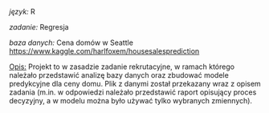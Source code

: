 _język:_  R

_zadanie:_  Regresja

_baza danych:_ Cena domów w Seattle https://www.kaggle.com/harlfoxem/housesalesprediction


<u>Opis:</u>
Projekt to w zasadzie zadanie rekrutacyjne, w ramach którego należało przedstawić analizę bazy danych oraz zbudować modele predykcyjne dla ceny domu. Plik z danymi został przekazany wraz z opisem zadania (m.in. w odpowiedzi należało przedstawić raport opisujący proces decyzyjny, a w modelu można było używać tylko wybranych zmiennych). 
